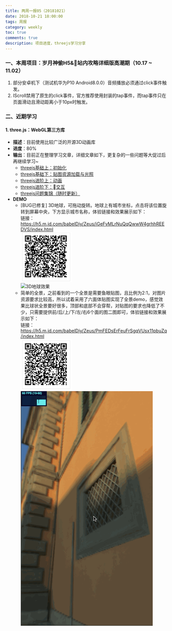 ```yaml
---
title: 两周一报05（20181021）
date: 2018-10-21 18:00:00
tags: 周报
category: weekly
toc: true
comments: true
description: 项目进度，threejs学习分享
---
```

### 一、本周项目：岁月神偷H5&站内攻略详细版高潮期（10.17 ~ 11.02）
1. 部分安卓机下（测试机华为P10 Android8.0.0）音频播放必须通过click事件触发。
2. IScroll禁用了原生的click事件，官方推荐使用封装的tap事件，而tap事件只在页面滑动且滑动距离小于10px时触发。

### 二、近期学习
#### 1. three.js：WebGL第三方库
- **描述**：目前使用比较广泛的开源3D动画库
- **进度**：80%
- **输出**：目前正在整理学习文章，详细文章如下，更复杂的一些问题等大促过后再继续学习~
  - [threejs基础上：初始化](https://winniecjy.github.io/2018/10/11/threejs%E5%9F%BA%E7%A1%80%E4%B8%8A%EF%BC%9A%E5%88%9D%E5%A7%8B%E5%8C%96/)
  - [threejs基础下：贴图资源加载与光照](https://winniecjy.github.io/2018/10/11/threejs%E5%9F%BA%E7%A1%80%E4%B8%8B%EF%BC%9A%E8%B4%B4%E5%9B%BE%E8%B5%84%E6%BA%90%E5%8A%A0%E8%BD%BD%E4%B8%8E%E5%85%89%E7%85%A7/)
  - [threejs进阶上：动画](https://winniecjy.github.io/2018/10/11/threejs%E8%BF%9B%E9%98%B6%E4%B8%8A%EF%BC%9A%E5%8A%A8%E7%94%BB/)
  - [threejs进阶下：交互](https://winniecjy.github.io/2018/10/11/threejs%E8%BF%9B%E9%98%B6%E4%B8%8B%EF%BC%9A%E4%BA%A4%E4%BA%92/)
  - [threejs问题集锦（随时更新）](https://winniecjy.github.io/2018/10/11/threejs%E9%97%AE%E9%A2%98%E9%9B%86%E9%94%A6/)
- **DEMO**
  - [BUG已修复] 3D地球，可拖动旋转。地球上有城市坐标，点击将该位置旋转到屏幕中央，下方显示城市名称，体验链接和效果展示如下：   
  链接：https://h5.m.jd.com/babelDiy/Zeus/iGeFvMLrNuQqQwwW4grhhREEDVS/index.html   
    ![扫一扫体验3D地球](/images/weekly/05/qrearth.png)   
    ![3D地球效果](/images/weekly/05/earth.gif)   
  - 简单的全景，之前看到的一个全景是需要鱼眼贴图，且比例为2:1，对图片资源要求比较高，所以试着采用了六面体贴图实现了全景demo，感觉效果比球状全景要好很多，顶部和底部不会穿帮，对贴图的要求也降低了不少，只需要提供前/后/上/下/左/右6个面的图二图即可，体验链接和效果展示如下：   
  链接：https://h5.m.jd.com/babelDiy/Zeus/PmFEDsErFeuFrSgqVUsx11pbuZq/index.html   
  ![扫一扫体验简单全景](/images/weekly/05/qraround.png)    
  ![简单全景效果](/images/weekly/05/around.gif)   
       